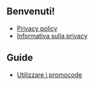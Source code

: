 ## Benvenuti!

+ [Privacy policy](Privacy-en.md)
+ [Informativa sulla privacy](Privacy-it.md)

## Guide
+ [Utilizzare i promocode](Promocode.md)
